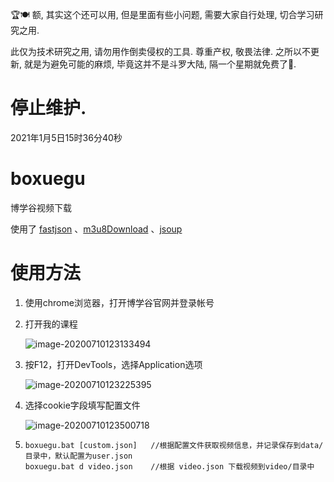 🏆🍽 
额, 其实这个还可以用, 但是里面有些小问题, 需要大家自行处理, 切合学习研究之用.

此仅为技术研究之用, 请勿用作倒卖侵权的工具. 尊重产权, 敬畏法律. 之所以不更新, 就是为避免可能的麻烦, 毕竟这并不是斗罗大陆, 隔一个星期就免费了🎨.



# 停止维护.
2021年1月5日15时36分40秒


# boxuegu
博学谷视频下载

使用了 [fastjson](https://github.com/alibaba/fastjson) 、[m3u8Download](https://github.com/qq494257084/m3u8Download) 、[jsoup](https://github.com/jhy/jsoup)

# 使用方法

1. 使用chrome浏览器，打开博学谷官网并登录帐号

2. 打开我的课程
   
   ![image-20200710123133494](img/image-20200710123133494.png)
   
3. 按F12，打开DevTools，选择Application选项
   
   ![image-20200710123225395](img/image-20200710123225395.png)
   
4. 选择cookie字段填写配置文件
   
   ![image-20200710123500718](img/image-20200710123500718.png)
   
5. ```
   boxuegu.bat [custom.json]   //根据配置文件获取视频信息，并记录保存到data/目录中，默认配置为user.json
   boxuegu.bat d video.json    //根据 video.json 下载视频到video/目录中
   ```

   

